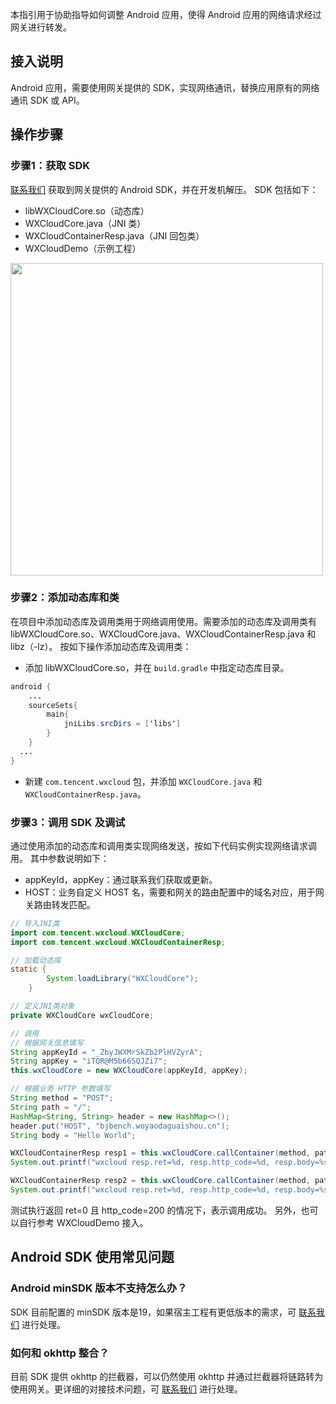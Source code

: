 本指引用于协助指导如何调整 Android 应用，使得 Android 应用的网络请求经过网关进行转发。

## 接入说明
Android 应用，需要使用网关提供的 SDK，实现网络通讯，替换应用原有的网络通讯 SDK 或 API。

## 操作步骤
### 步骤1：获取 SDK
[联系我们](https://cloud.tencent.com/document/product/1595/75974) 获取到网关提供的 Android SDK，并在开发机解压。
SDK 包括如下：
- libWXCloudCore.so（动态库）
- WXCloudCore.java（JNI 类）
- WXCloudContainerResp.java（JNI 回包类）
- WXCloudDemo（示例工程）

<img style="width:500px" src="https://7361-saas-imgbox-9gbntzkl1ad561d5-1258016615.tcb.qcloud.la/demand/c462c81061b0a08e013285e539b22ff8/content/7603-image.png"/>

### 步骤2：添加动态库和类
在项目中添加动态库及调用类用于网络调用使用。需要添加的动态库及调用类有 libWXCloudCore.so、WXCloudCore.java、WXCloudContainerResp.java 和 libz（-lz）。
按如下操作添加动态库及调用类：
- 添加 libWXCloudCore.so，并在 `build.gradle` 中指定动态库目录。
``` java
android {
    ...
    sourceSets{
        main{
            jniLibs.srcDirs = ['libs']
        }
    }
  ...
}
```
- 新建 `com.tencent.wxcloud` 包，并添加 `WXCloudCore.java` 和 `WXCloudContainerResp.java`。

### 步骤3：调用 SDK 及调试
通过使用添加的动态库和调用类实现网络发送，按如下代码实例实现网络请求调用。
其中参数说明如下：
- appKeyId，appKey：通过联系我们获取或更新。
- HOST：业务自定义 HOST 名，需要和网关的路由配置中的域名对应，用于网关路由转发匹配。


```java
// 导入JNI类
import com.tencent.wxcloud.WXCloudCore;
import com.tencent.wxcloud.WXCloudContainerResp;

// 加载动态库
static {
        System.loadLibrary("WXCloudCore");
    }

// 定义JNI类对象
private WXCloudCore wxCloudCore;

// 调用
// 根据网关信息填写
String appKeyId = "_ZbyJWXMrSkZb2PlHVZyrA";
String appKey = "iTQR@M5b66SQJZi7";
this.wxCloudCore = new WXCloudCore(appKeyId, appKey);

// 根据业务 HTTP 参数填写
String method = "POST";
String path = "/";
HashMap<String, String> header = new HashMap<>();
header.put("HOST", "bjbench.woyaodaguaishou.cn");
String body = "Hello World";

WXCloudContainerResp resp1 = this.wxCloudCore.callContainer(method, path, header, body);
System.out.printf("wxcloud resp.ret=%d, resp.http_code=%d, resp.body=%s, resp.headers=%s\n", resp1.ret, resp1.httpCode, resp1.body, resp1.headers);

WXCloudContainerResp resp2 = this.wxCloudCore.callContainer(method, path, header, body);
System.out.printf("wxcloud resp.ret=%d, resp.http_code=%d, resp.body=%s, resp.headers=%s\n", resp2.ret, resp2.httpCode, resp2.body, resp2.headers);
```
测试执行返回 ret=0 且 http_code=200 的情况下，表示调用成功。
另外，也可以自行参考 WXCloudDemo 接入。

## Android SDK 使用常见问题
### Android minSDK 版本不支持怎么办？

SDK 目前配置的 minSDK 版本是19，如果宿主工程有更低版本的需求，可 [联系我们](https://cloud.tencent.com/document/product/1595/75974) 进行处理。

### 如何和 okhttp 整合？

目前 SDK 提供 okhttp 的拦截器，可以仍然使用 okhttp 并通过拦截器将链路转为使用网关。更详细的对接技术问题，可 [联系我们](https://cloud.tencent.com/document/product/1595/75974) 进行处理。
